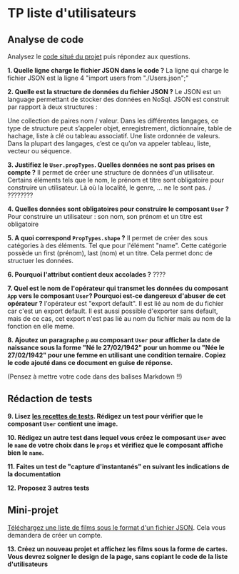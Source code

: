 # TP liste d'utilisateurs

## Analyse de code

Analysez le [code situé du projet](https://codesandbox.io/s/tp-props-q0wln?file=/src/App.js) puis répondez aux questions.


**1. Quelle ligne charge le fichier JSON dans le code ?**
La ligne qui charge le fichier JSON est la ligne 4 "import users from "./Users.json";"

**2. Quelle est la structure de données du fichier JSON ?**
Le JSON est un language permettant de stocker des données en NoSql.
JSON est construit par rapport à deux structures :

Une collection de paires nom / valeur. Dans les différentes langages, ce type de structure peut s’appeler objet, enregistrement, dictionnaire, table de hachage, liste à clé ou tableau associatif.
Une liste ordonnée de valeurs. Dans la plupart des langages, c’est ce qu’on va appeler tableau, liste, vecteur ou séquence.

**3. Justifiez le `User.propTypes`. Quelles données ne sont pas prises en compte ?**
Il permet de créer une structure de données d'un utilisateur. Certains éléments tels que le nom, le prénom et titre sont obligatoire pour construire un utilisateur. Là où la localité, le genre, ... ne le sont pas. / ????????

**4. Quelles données sont obligatoires pour construire le composant `User` ?**
Pour construire un utilisateur : son nom, son prénom et un titre est obligatoire

**5. A quoi correspond `PropTypes.shape` ?**
Il permet de créer des sous catégories à des éléments. Tel que pour l'élément "name". Cette catégorie possède un first (prénom), last (nom) et un titre. Cela permet donc de structuer les données. 

**6. Pourquoi l'attribut contient deux accolades ?**
????

**7. Quel est le nom de l'opérateur qui transmet les données du composant `App` vers le composant `User`? Pourquoi est-ce dangereux d'abuser de cet opérateur ?**
l'opérateur est "export default". Il est lié au nom de du fichier car c'est un export default. Il est aussi possible d'exporter sans default, mais de ce cas, cet export n'est pas lié au nom du fichier mais au nom de la fonction en elle meme.


**8. Ajoutez un paragraphe `p` au composant `User` pour afficher la date de naissance sous la forme "Né le 27/02/1942" pour un homme ou "Née le 27/02/1942" pour une femme en utilisant une condition ternaire. Copiez le code ajouté dans ce document en guise de réponse.**

(Pensez à mettre votre code dans des balises Markdown  !!)

## Rédaction de tests
**9. Lisez [les recettes de tests](https://fr.reactjs.org/docs/testing-recipes.html#gatsby-focus-wrapper). Rédigez un test pour vérifier que le composant `User` contient une image.**

**10. Rédigez un autre test dans lequel vous créez le composant `User` avec le `name` de votre choix dans le `props` et vérifiez que le composant affiche bien le `name`.**

**11. Faites un test de "capture d'instantanés" en suivant les indications de la documentation**

**12. Proposez 3 autres tests**


## Mini-projet 

[Téléchargez une liste de films sous le format d'un fichier JSON](https://imdb-api.com/). Cela vous demandera de créer un compte.

**13. Créez un nouveau projet et affichez les films sous la forme de cartes. Vous devrez soigner le design de la page, sans copiant le code de la liste d'utilisateurs**
